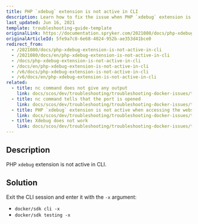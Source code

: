 ```yaml
---
title: PHP `xdebug` extension is not active in CLI
description: Learn how to fix the issue when PHP `xdebug` extension is not active in CLI
last_updated: Jun 16, 2021
template: troubleshooting-guide-template
originalLink: https://documentation.spryker.com/2021080/docs/php-xdebug-extension-is-not-active-in-cli
originalArticleId: 5fe9a7c8-6e68-4024-952b-ae353d41bce0
redirect_from:
  - /2021080/docs/php-xdebug-extension-is-not-active-in-cli
  - /2021080/docs/en/php-xdebug-extension-is-not-active-in-cli
  - /docs/php-xdebug-extension-is-not-active-in-cli
  - /docs/en/php-xdebug-extension-is-not-active-in-cli
  - /v6/docs/php-xdebug-extension-is-not-active-in-cli
  - /v6/docs/en/php-xdebug-extension-is-not-active-in-cli
related:
  - title: nc command does not give any output
    link: docs/scos/dev/troubleshooting/troubleshooting-docker-issues/troubleshooting-debugging-in-docker/nc-command-does-not-give-any-output.html
  - title: nc command tells that the port is opened
    link: docs/scos/dev/troubleshooting/troubleshooting-docker-issues/troubleshooting-debugging-in-docker/nc-command-tells-that-the-port-is-opened.html
  - title: PHP `xdebug` extension is not active when accessing the website via a browser or curl
    link: docs/scos/dev/troubleshooting/troubleshooting-docker-issues/troubleshooting-debugging-in-docker/php-xdebug-extension-is-not-active-when-accessing-the-website-via-a-browser-or-curl.html
  - title: Xdebug does not work
    link: docs/scos/dev/troubleshooting/troubleshooting-docker-issues/troubleshooting-debugging-in-docker/xdebug-does-not-work.html
---
```


## Description

PHP `xdebug` extension is not active in CLI.

## Solution

Exit the CLI session and enter it with the `-x` argument:

* `docker/sdk cli -x`
* `docker/sdk testing -x`
